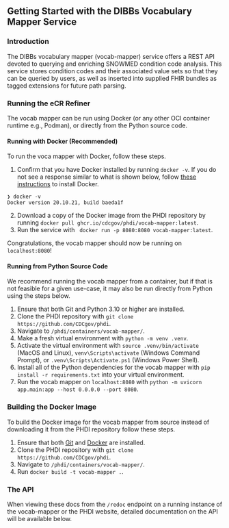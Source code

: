 ## Getting Started with the DIBBs Vocabulary Mapper Service

### Introduction

The DIBBs vocabulary mapper (vocab-mapper) service offers a REST API devoted to querying and enriching SNOWMED condition code analysis. This service stores condition codes and their associated value sets so that they can be queried by users, as well as inserted into supplied FHIR bundles as tagged extensions for future path parsing.

### Running the eCR Refiner

The vocab mapper can be run using Docker (or any other OCI container runtime e.g., Podman), or directly from the Python source code.

#### Running with Docker (Recommended)

To run the voca mapper with Docker, follow these steps.

1. Confirm that you have Docker installed by running `docker -v`. If you do not see a response similar to what is shown below, follow [these instructions](https://docs.docker.com/get-docker/) to install Docker.

```
❯ docker -v
Docker version 20.10.21, build baeda1f
```

2. Download a copy of the Docker image from the PHDI repository by running `docker pull ghcr.io/cdcgov/phdi/vocab-mapper:latest`.
3. Run the service with ` docker run -p 8080:8080 vocab-mapper:latest`.

Congratulations, the vocab mapper should now be running on `localhost:8080`!

#### Running from Python Source Code

We recommend running the vocab mapper from a container, but if that is not feasible for a given use-case, it may also be run directly from Python using the steps below.

1. Ensure that both Git and Python 3.10 or higher are installed.
2. Clone the PHDI repository with `git clone https://github.com/CDCgov/phdi`.
3. Navigate to `/phdi/containers/vocab-mapper/`.
4. Make a fresh virtual environment with `python -m venv .venv`.
5. Activate the virtual environment with `source .venv/bin/activate` (MacOS and Linux), `venv\Scripts\activate` (Windows Command Prompt), or `.venv\Scripts\Activate.ps1` (Windows Power Shell).
6. Install all of the Python dependencies for the vocab mapper with `pip install -r requirements.txt` into your virtual environment.
7. Run the vocab mapper on `localhost:8080` with `python -m uvicorn app.main:app --host 0.0.0.0 --port 8080`.

### Building the Docker Image

To build the Docker image for the vocab mapper from source instead of downloading it from the PHDI repository follow these steps.

1. Ensure that both [Git](https://git-scm.com/book/en/v2/Getting-Started-Installing-Git) and [Docker](https://docs.docker.com/get-docker/) are installed.
2. Clone the PHDI repository with `git clone https://github.com/CDCgov/phdi`.
3. Navigate to `/phdi/containers/vocab-mapper/`.
4. Run `docker build -t vocab-mapper .`.

### The API

When viewing these docs from the `/redoc` endpoint on a running instance of the vocab-mapper or the PHDI website, detailed documentation on the API will be available below.
